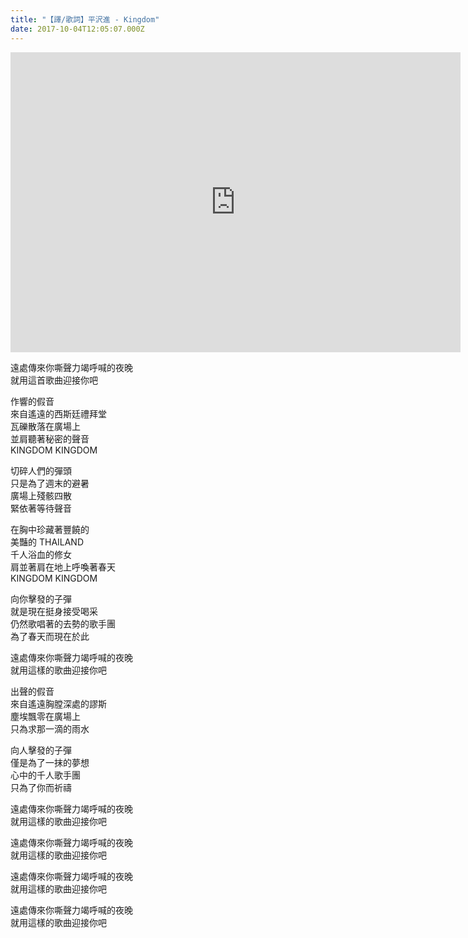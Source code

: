 ```yaml
---
title: "【譯/歌詞】平沢進 - Kingdom"
date: 2017-10-04T12:05:07.000Z
---
```


<iframe width="720" height="480" src="https://www.youtube.com/embed/1wwhkXEkdUU" frameborder="0" allow="accelerometer; autoplay; clipboard-write; encrypted-media; gyroscope; picture-in-picture" allowfullscreen></iframe>

遠處傳來你嘶聲力竭呼喊的夜晚
<br>就用這首歌曲迎接你吧

作響的假音
<br>來自遙遠的西斯廷禮拜堂
<br>瓦礫散落在廣場上
<br>並肩聽著秘密的聲音
<br>KINGDOM KINGDOM

切碎人們的彈頭
<br>只是為了週末的避暑
<br>廣場上殘骸四散
<br>緊依著等待聲音

在胸中珍藏著豐饒的
<br>美豔的 THAILAND
<br>千人浴血的修女
<br>肩並著肩在地上呼喚著春天
<br>KINGDOM KINGDOM

向你擊發的子彈
<br>就是現在挺身接受喝采
<br>仍然歌唱著的去勢的歌手團
<br>為了春天而現在於此

遠處傳來你嘶聲力竭呼喊的夜晚
<br>就用這樣的歌曲迎接你吧

出聲的假音
<br>來自遙遠胸膛深處的謬斯
<br>塵埃飄零在廣場上
<br>只為求那一滴的雨水

向人擊發的子彈
<br>僅是為了一抹的夢想
<br>心中的千人歌手團
<br>只為了你而祈禱

遠處傳來你嘶聲力竭呼喊的夜晚
<br>就用這樣的歌曲迎接你吧

遠處傳來你嘶聲力竭呼喊的夜晚
<br>就用這樣的歌曲迎接你吧

遠處傳來你嘶聲力竭呼喊的夜晚
<br>就用這樣的歌曲迎接你吧

遠處傳來你嘶聲力竭呼喊的夜晚
<br>就用這樣的歌曲迎接你吧

